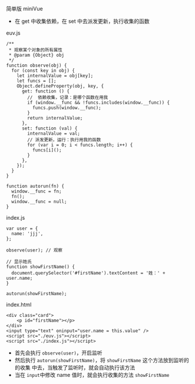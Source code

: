 简单版 miniVue

- 在 get 中收集依赖，在 set 中去派发更新，执行收集的函数

euv.js

```
/**
 * 观察某个对象的所有属性
 * @param {Object} obj
 */
function observe(obj) {
  for (const key in obj) {
    let internalValue = obj[key];
    let funcs = [];
    Object.defineProperty(obj, key, {
      get: function () {
        //  依赖收集，记录：是哪个函数在用我
        if (window.__func && !funcs.includes(window.__func)) {
          funcs.push(window.__func);
        }
        return internalValue;
      },
      set: function (val) {
        internalValue = val;
        // 派发更新，运行：执行用我的函数
        for (var i = 0; i < funcs.length; i++) {
          funcs[i]();
        }
      },
    });
  }
}

function autorun(fn) {
  window.__func = fn;
  fn();
  window.__func = null;
}
```

index.js

```
var user = {
  name: 'jjj',
};

observe(user); // 观察

// 显示姓氏
function showFirstName() {
  document.querySelector('#firstName').textContent = '姓：' + user.name;
}

autorun(showFirstName);
```

index.html

```
<div class="card">
    <p id="firstName"></p>
</div>
<input type="text" oninput="user.name = this.value" />
<script src="./euv.js"></script>
<script src="./index.js"></script>
```

- 首先会执行 `observe(user)`，开启监听
- 然后执行 `autorun(showFirstName)`，将 `showFirstName` 这个方法放到监听的的收集
  中去，当触发了监听时，就会自动执行该方法
- 当在 `input`中修改 name 值时，就会执行收集的方法 `showFirstName`
